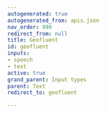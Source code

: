 ```yaml
---
autogenerated: true
autogenerated_from: apis.json
nav_order: 999
redirect_from: null
title: Geofluent
id: geofluent
inputs:
- speech
- text
active: true
grand_parent: Input types
parent: Text
redirect_to: geofluent

---
```


